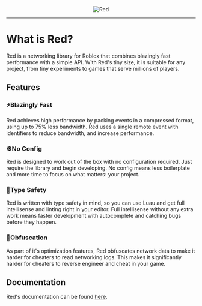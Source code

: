 <div align="center">
	<img src="docs/public/logo.png" alt="Red" />
</div>

<hr/>

# What is Red?

Red is a networking library for Roblox that combines blazingly fast performance with a simple API. With Red's tiny size, it is suitable for any project, from tiny experiments to games that serve millions of players.

## Features

### ⚡Blazingly Fast

Red achieves high performance by packing events in a compressed format, using up to 75% less bandwidth. Red uses a single remote event with identifiers to reduce bandwidth, and increase performance.

### ⚙️No Config

Red is designed to work out of the box with no configuration required. Just require the library and begin developing. No config means less boilerplate and more time to focus on what matters: your project.

### 🔐Type Safety

Red is written with type safety in mind, so you can use Luau and get full intellisense and linting right in your editor. Full intellisense without any extra work means faster development with autocomplete and catching bugs before they happen.

### 🔎Obfuscation

As part of it's optimization features, Red obfuscates network data to make it harder for cheaters to read networking logs. This makes it significantly harder for cheaters to reverse engineer and cheat in your game.

## Documentation

Red's documentation can be found [here](https://red.redblox.dev).
